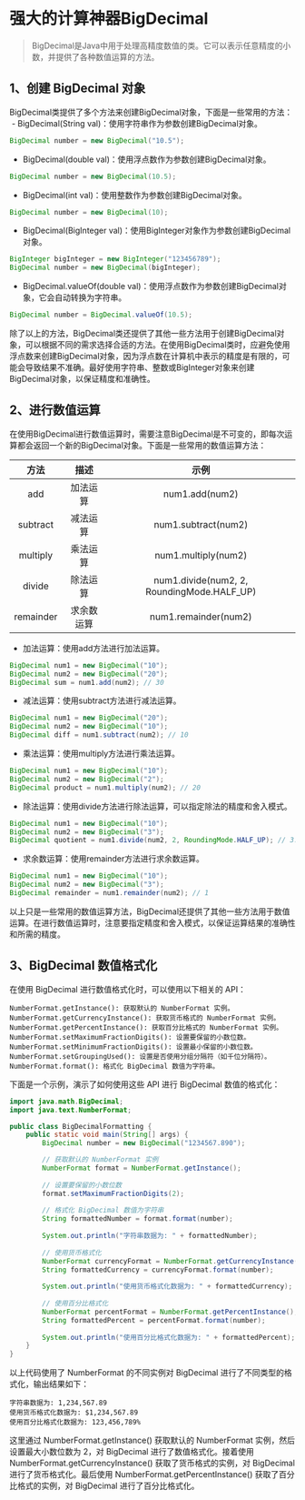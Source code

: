 # 强大的计算神器BigDecimal

>  BigDecimal是Java中用于处理高精度数值的类。它可以表示任意精度的小数，并提供了各种数值运算的方法。

## 1、创建 BigDecimal 对象
BigDecimal类提供了多个方法来创建BigDecimal对象，下面是一些常用的方法：
 - BigDecimal(String val)：使用字符串作为参数创建BigDecimal对象。
```java
BigDecimal number = new BigDecimal("10.5");
```
- BigDecimal(double val)：使用浮点数作为参数创建BigDecimal对象。
```java
BigDecimal number = new BigDecimal(10.5);
```
- BigDecimal(int val)：使用整数作为参数创建BigDecimal对象。
```java
BigDecimal number = new BigDecimal(10);
```
- BigDecimal(BigInteger val)：使用BigInteger对象作为参数创建BigDecimal对象。
```java
BigInteger bigInteger = new BigInteger("123456789");
BigDecimal number = new BigDecimal(bigInteger);
```
- BigDecimal.valueOf(double val)：使用浮点数作为参数创建BigDecimal对象，它会自动转换为字符串。
```java
BigDecimal number = BigDecimal.valueOf(10.5);
```
除了以上的方法，BigDecimal类还提供了其他一些方法用于创建BigDecimal对象，可以根据不同的需求选择合适的方法。在使用BigDecimal类时，应避免使用浮点数来创建BigDecimal对象，因为浮点数在计算机中表示的精度是有限的，可能会导致结果不准确。最好使用字符串、整数或BigInteger对象来创建BigDecimal对象，以保证精度和准确性。
## 2、进行数值运算
在使用BigDecimal进行数值运算时，需要注意BigDecimal是不可变的，即每次运算都会返回一个新的BigDecimal对象。下面是一些常用的数值运算方法：

|   方法    |    描述    |                    示例                    |
| :-------: | :--------: | :----------------------------------------: |
|    add    |  加法运算  |               num1.add(num2)               |
| subtract  |  减法运算  |            num1.subtract(num2)             |
| multiply  |  乘法运算  |            num1.multiply(num2)             |
|  divide   |  除法运算  | num1.divide(num2, 2, RoundingMode.HALF_UP) |
| remainder | 求余数运算 |            num1.remainder(num2)            |
- 加法运算：使用add方法进行加法运算。
```java
BigDecimal num1 = new BigDecimal("10");
BigDecimal num2 = new BigDecimal("20");
BigDecimal sum = num1.add(num2); // 30
```
- 减法运算：使用subtract方法进行减法运算。
```java
BigDecimal num1 = new BigDecimal("20");
BigDecimal num2 = new BigDecimal("10");
BigDecimal diff = num1.subtract(num2); // 10
```
- 乘法运算：使用multiply方法进行乘法运算。
```java
BigDecimal num1 = new BigDecimal("10");
BigDecimal num2 = new BigDecimal("2");
BigDecimal product = num1.multiply(num2); // 20
```
- 除法运算：使用divide方法进行除法运算，可以指定除法的精度和舍入模式。
```java
BigDecimal num1 = new BigDecimal("10");
BigDecimal num2 = new BigDecimal("3");
BigDecimal quotient = num1.divide(num2, 2, RoundingMode.HALF_UP); // 3.33 (保留两位小数，四舍五入)
```
- 求余数运算：使用remainder方法进行求余数运算。
```java
BigDecimal num1 = new BigDecimal("10");
BigDecimal num2 = new BigDecimal("3");
BigDecimal remainder = num1.remainder(num2); // 1
```
以上只是一些常用的数值运算方法，BigDecimal还提供了其他一些方法用于数值运算。在进行数值运算时，注意要指定精度和舍入模式，以保证运算结果的准确性和所需的精度。

## 3、BigDecimal 数值格式化
在使用 BigDecimal 进行数值格式化时，可以使用以下相关的 API：
```
NumberFormat.getInstance(): 获取默认的 NumberFormat 实例。
NumberFormat.getCurrencyInstance(): 获取货币格式的 NumberFormat 实例。
NumberFormat.getPercentInstance(): 获取百分比格式的 NumberFormat 实例。
NumberFormat.setMaximumFractionDigits(): 设置要保留的小数位数。
NumberFormat.setMinimumFractionDigits(): 设置最小保留的小数位数。
NumberFormat.setGroupingUsed(): 设置是否使用分组分隔符（如千位分隔符）。
NumberFormat.format(): 格式化 BigDecimal 数值为字符串。
```
下面是一个示例，演示了如何使用这些 API 进行 BigDecimal 数值的格式化：
```java
import java.math.BigDecimal;
import java.text.NumberFormat;

public class BigDecimalFormatting {
    public static void main(String[] args) {
        BigDecimal number = new BigDecimal("1234567.890");

        // 获取默认的 NumberFormat 实例
        NumberFormat format = NumberFormat.getInstance();
    
        // 设置要保留的小数位数
        format.setMaximumFractionDigits(2);
    
        // 格式化 BigDecimal 数值为字符串
        String formattedNumber = format.format(number);
    
        System.out.println("字符串数据为: " + formattedNumber);
    
        // 使用货币格式化
        NumberFormat currencyFormat = NumberFormat.getCurrencyInstance();
        String formattedCurrency = currencyFormat.format(number);
    
        System.out.println("使用货币格式化数据为: " + formattedCurrency);
    
        // 使用百分比格式化
        NumberFormat percentFormat = NumberFormat.getPercentInstance();
        String formattedPercent = percentFormat.format(number);
    
        System.out.println("使用百分比格式化数据为: " + formattedPercent);
    }
}
```
以上代码使用了 NumberFormat 的不同实例对 BigDecimal 进行了不同类型的格式化，输出结果如下：
```
字符串数据为: 1,234,567.89
使用货币格式化数据为: $1,234,567.89
使用百分比格式化数据为: 123,456,789%
```
这里通过 NumberFormat.getInstance() 获取默认的 NumberFormat 实例，然后设置最大小数位数为 2，对 BigDecimal 进行了数值格式化。接着使用 NumberFormat.getCurrencyInstance() 获取了货币格式的实例，对 BigDecimal 进行了货币格式化。最后使用 NumberFormat.getPercentInstance() 获取了百分比格式的实例，对 BigDecimal 进行了百分比格式化。

